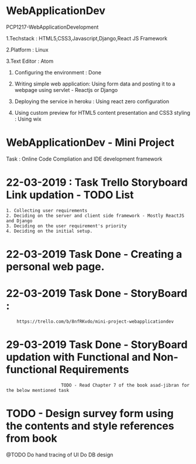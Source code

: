 # WebApplicationDev
PCP1217-WebApplicationDevelopment

1.Techstack : HTML5,CSS3,Javascript,Django,React JS Framework

2.Platform : Linux

3.Text Editor : Atom

1. Configuring the environment : Done

2. Writing simple web application: Using form data and posting it to a webpage using servlet - Reactjs or Django

3. Deploying the service in heroku : Using react zero configuration

4. Using custom preview for HTML5 content presentation and CSS3 styling : Using wix

# WebApplicationDev - Mini Project 

Task : Online Code Compliation and IDE development framework


# 22-03-2019 : Task Trello Storyboard Link updation - TODO List

    1. Collecting user requirements
    2. Deciding on the server and client side framework - Mostly ReactJS and Django
    3. Deciding on the user requirement's priority 
    4. Deciding on the initial setup.


# 22-03-2019 Task Done - Creating a personal web page.

# 22-03-2019 Task Done - StoryBoard : 

        https://trello.com/b/8nfRKvdo/mini-project-webapplicationdev
        
# 29-03-2019 Task Done - StoryBoard updation with Functional and Non-functional Requirements
 
                         TODO - Read Chapter 7 of the book asad-jibran for the below mentioned task
            
# TODO - Design survey form using the contents and style references from book 

@TODO
Do hand tracing of UI
Do DB design

                         
